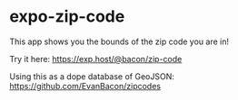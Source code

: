 # expo-zip-code
This app shows you the bounds of the zip code you are in!

Try it here: https://exp.host/@bacon/zip-code

Using this as a dope database of GeoJSON: https://github.com/EvanBacon/zipcodes
